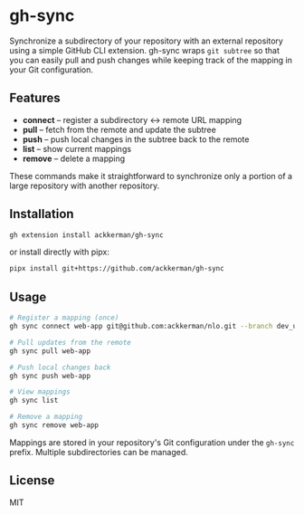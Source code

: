 # gh-sync

Synchronize a subdirectory of your repository with an external repository using a simple GitHub CLI extension. gh-sync wraps `git subtree` so that you can easily pull and push changes while keeping track of the mapping in your Git configuration.

## Features

- **connect** – register a subdirectory ↔ remote URL mapping
- **pull** – fetch from the remote and update the subtree
- **push** – push local changes in the subtree back to the remote
- **list** – show current mappings
- **remove** – delete a mapping

These commands make it straightforward to synchronize only a portion of a large repository with another repository.

## Installation

```bash
gh extension install ackkerman/gh-sync
```

or install directly with pipx:

```bash
pipx install git+https://github.com/ackkerman/gh-sync
```

## Usage

```bash
# Register a mapping (once)
gh sync connect web-app git@github.com:ackkerman/nlo.git --branch dev_ui

# Pull updates from the remote
gh sync pull web-app

# Push local changes back
gh sync push web-app

# View mappings
gh sync list

# Remove a mapping
gh sync remove web-app
```

Mappings are stored in your repository's Git configuration under the `gh-sync` prefix. Multiple subdirectories can be managed.

## License

MIT
